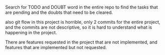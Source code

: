 Search for TODO and DOUBT word in the entire repo to find the tasks that are pending and the doubts that need to be cleared.

also git flow in this project is horrible, only 2 commits for the entire project, and the commits are not descriptive, so it is hard to understand what is happening in the project.

There are features requested in the project that are not implemented, and features that are implemented but not requested.